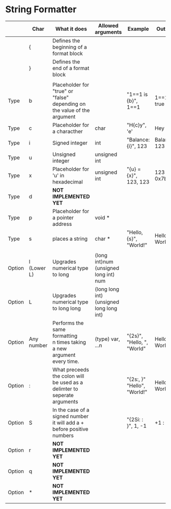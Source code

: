 # String Formatter

|  | Char | What it does | Allowed arguments | Example | Output |
| - | - | - | - | - | - |
| | { | Defines the beginning of a format block |
| | } | Defines the end of a format block |
| |
| Type | b | Placeholder for "true" or "false"<br>depending on the value of the<br>argument | | "1==1 is {b}", 1==1 | 1==1 is true
| Type | c | Placeholder for a characther | char | "H{c}y", 'e' | Hey |
| Type | i | Signed integer | int | "Balance: {i}", 123 | Balance: 123 |
| Type | u | Unsigned integer | unsigned int |
| Type | x | Placeholder for 'u' in hexadecimal | unsigned int | "{u} = {x}", 123, 123 | 123 = 0x7b |
| Type | d | **NOT IMPLEMENTED YET** |
| Type | p | Placeholder for a pointer address | void * |
| Type | s | places a string | char * | "Hello, {s}", "World!" | Hello, World! |
| |
| Option | l (Lower L) | Upgrades numerical type to long | (long int)num<br>(unsigned long int) num |
| Option | L | Upgrades numerical type to long long | (long long int)<br>(unsigned long long int) |
| Option | Any number | Performs the same formatting<br>n times taking a new argument every time. | (type) var, ...n | "{2s}", "Hello, ", "World" | Hello, World!
| Option | : | What preceeds the colon will be used as a delimter to seperate arguments | | "{2s:, }" "Hello", "World!" | Hello, World!
| Option | S | In the case of a signed number it will add a + before positive numbers | | "{2Si: : }", 1, -1 | +1 : -1
| Option | r | **NOT IMPLEMENTED YET** |
| Option | q | **NOT IMPLEMENTED YET** |
| Option | * | **NOT IMPLEMENTED YET** |
